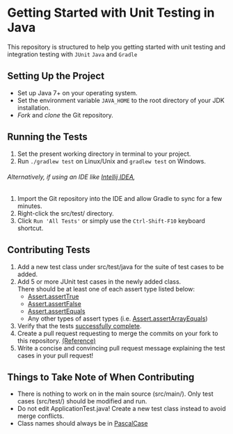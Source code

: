 # Getting Started with Unit Testing in Java

This repository is structured to help you getting started with unit testing and integration testing with `JUnit` `Java` and `Gradle`


## Setting Up the Project

* Set up Java 7+ on your operating system.
* Set the environment variable `JAVA_HOME` to the root directory of your JDK installation.
* *Fork* and *clone* the Git repository.


## Running the Tests
1. Set the present working directory in terminal to your project.
2. Run `./gradlew test` on Linux/Unix and `gradlew test` on Windows.


###### Alternatively, if using an IDE like [Intellij IDEA](https://www.jetbrains.com/idea/),
1. Import the Git repository into the IDE and allow Gradle to sync for a few minutes.
2. Right-click the src/test/ directory.
3. Click `Run 'All Tests'` or simply use the `Ctrl-Shift-F10` keyboard shortcut.


## Contributing Tests
1. Add a new test class under src/test/java for the suite of test cases to be added.
2. Add 5 or more JUnit test cases in the newly added class.  
   There should be at least one of each assert type listed below:
    * [Assert.assertTrue](http://junit.org/junit5/docs/current/api/org/junit/jupiter/api/Assertions.html#assertTrue-boolean-)
    * [Assert.assertFalse](http://junit.org/junit5/docs/current/api/org/junit/jupiter/api/Assertions.html#assertFalse-boolean-)
    * [Assert.assertEquals](http://junit.org/junit5/docs/current/api/org/junit/jupiter/api/Assertions.html#assertEquals-byte-byte-)
    * Any other types of assert types (i.e. [Assert.assertArrayEquals](http://junit.org/junit5/docs/current/api/org/junit/jupiter/api/Assertions.html#assertArrayEquals-boolean:A-boolean:A-))
3. Verify that the tests [successfully complete](https://github.com/jboss-outreach/junit-get-started#running-the-tests).
4. Create a pull request requesting to merge the commits on your fork to this repository. [(Reference)](https://guides.github.com/introduction/flow/)
5. Write a concise and convincing pull request message explaining the test cases in your pull request!


## Things to Take Note of When Contributing
* There is nothing to work on in the main source (src/main/). Only test cases (src/test/) should be modified and run.
* Do not edit ApplicationTest.java! Create a new test class instead to avoid merge conflicts.
* Class names should always be in [PascalCase](https://en.wikipedia.org/wiki/PascalCase)
